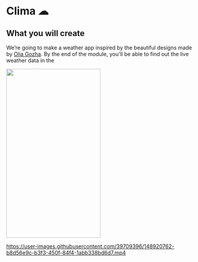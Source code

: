 


# Clima ☁



## What you will create

We’re going to make a weather app inspired by the beautiful designs made by [Olia Gozha](https://dribbble.com/shots/4663154-). By the end of the module, you'll be able to find out the live weather data in the 

<img src ="https://user-images.githubusercontent.com/39709396/148929469-89b00210-1e87-464b-aefe-3e04bf735c40.jpg" height=450 width=250>


https://user-images.githubusercontent.com/39709396/148920762-b8d56e9c-b3f3-450f-84f4-1abb338bd6d7.mp4

